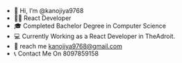 - 👋 Hi, I’m @kanojiya9768
- 👨‍💻 React Developer  
- 🎓 Completed Bachelor Degree in Computer Science
- 💻 Currently Working as a React Developer in TheAdroit.
- 📩 reach me kanojiya9768@gmail.com
- 📞 Contact Me On 8097859158

<!---
kanojiya9768/kanojiya9768 is a ✨ special ✨ repository because its `README.md` (this file) appears on your GitHub profile.
You can click the Preview link to take a look at your changes.
--->
